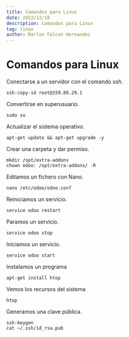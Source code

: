 ```yaml
---
title: Comandos para Linux
date: 2022/12/18
description: Comandos para Linux
tag: linux
author: Marlon Falcon Hernandez
---
```


# Comandos para Linux


Conectarse a un servidor con el comando ssh.
```
ssh-copy-id root@159.89.29.1
```

Convertirse en superusuario.
```
sudo su
```

Actualizar el sistema operativo.
```
apt-get update && apt-get upgrade -y
```

Crear una carpeta y dar permiso.
```
mkdir /opt/extra-addons
chown odoo: /opt/extra-addons/ -R
```

Editamos un fichero con Nano.
```
nano /etc/odoo/odoo.conf
```


Reiniciamos un servicio.
```
service odoo restart
```

Paramos un servicio.
```
service odoo stop
```

Iniciamos un servicio.
```
service odoo start
```

Instalamos un programa
```
apt-get install htop
```

Vemos los recursos del sistema
```
htop
```

Generamos una clave pública.
```
ssh-keygen
cat ~/.ssh/id_rsa.pub
```